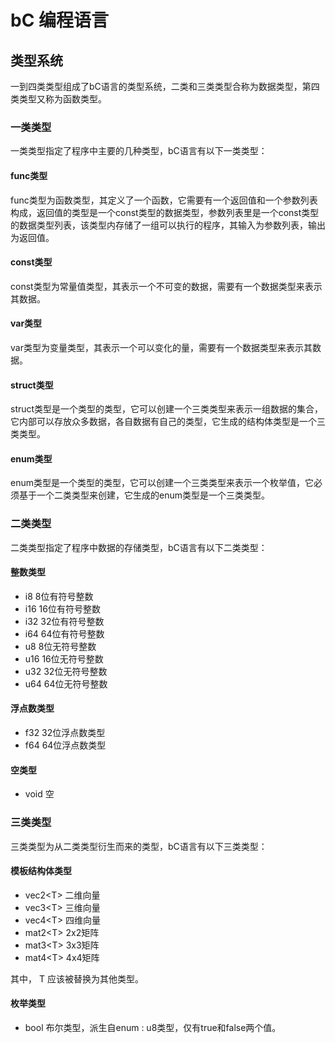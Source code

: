 # bC 编程语言

## 类型系统

一到四类类型组成了bC语言的类型系统，二类和三类类型合称为数据类型，第四类类型又称为函数类型。

### 一类类型

一类类型指定了程序中主要的几种类型，bC语言有以下一类类型：

#### func类型
func类型为函数类型，其定义了一个函数，它需要有一个返回值和一个参数列表构成，返回值的类型是一个const类型的数据类型，参数列表里是一个const类型的数据类型列表，该类型内存储了一组可以执行的程序，其输入为参数列表，输出为返回值。

#### const类型
const类型为常量值类型，其表示一个不可变的数据，需要有一个数据类型来表示其数据。

#### var类型
var类型为变量类型，其表示一个可以变化的量，需要有一个数据类型来表示其数据。

#### struct类型
struct类型是一个类型的类型，它可以创建一个三类类型来表示一组数据的集合，它内部可以存放众多数据，各自数据有自己的类型，它生成的结构体类型是一个三类类型。

#### enum类型
enum类型是一个类型的类型，它可以创建一个三类类型来表示一个枚举值，它必须基于一个二类类型来创建，它生成的enum类型是一个三类类型。

### 二类类型
二类类型指定了程序中数据的存储类型，bC语言有以下二类类型：

#### 整数类型
* i8		8位有符号整数
* i16		16位有符号整数
* i32		32位有符号整数
* i64		64位有符号整数
* u8		8位无符号整数
* u16		16位无符号整数
* u32		32位无符号整数
* u64		64位无符号整数

#### 浮点数类型
* f32   32位浮点数类型
* f64	  64位浮点数类型

#### 空类型
* void  空

### 三类类型
三类类型为从二类类型衍生而来的类型，bC语言有以下三类类型：

#### 模板结构体类型
* vec2\<T\> 二维向量
* vec3\<T\> 三维向量
* vec4\<T\> 四维向量
* mat2\<T\> 2x2矩阵
* mat3\<T\> 3x3矩阵
* mat4\<T\> 4x4矩阵

其中， T 应该被替换为其他类型。

#### 枚举类型
* bool    布尔类型，派生自enum : u8类型，仅有true和false两个值。


